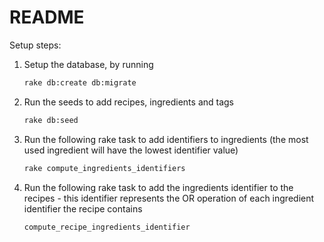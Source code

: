 # README

Setup steps:

1. Setup the database, by running

   ```bash
   rake db:create db:migrate
   ```
2. Run the seeds to add recipes, ingredients and tags

   ```bash
   rake db:seed
   ```
3. Run the following rake task to add identifiers to ingredients (the most used ingredient will have the lowest identifier value)

   ```bash
   rake compute_ingredients_identifiers
   ```
4. Run the following rake task to add the ingredients identifier to the recipes - this identifier represents the OR operation of each ingredient identifier the recipe contains

   ```bash
   compute_recipe_ingredients_identifier
   ```
